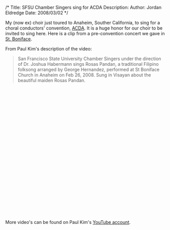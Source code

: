 /*
Title: SFSU Chamber Singers sing for ACDA
Description:
Author: Jordan Eldredge
Date: 2008/03/02
*/

My (now ex) choir just toured to Anaheim, Souther California, to sing for a choral conductors' convention, <a href="http://www.acdaonline.org/">ACDA</a>. It is a huge honor for our choir to be invited to sing here. Here is a clip from a pre-convention concert we gave in <a href="http://www.rc.net/orange/stboniface/">St. Boniface</a>.

From Paul Kim's description of the video:
<blockquote>San Francisco State University Chamber Singers under the direction of Dr. Joshua Habermann sings Rosas Pandan, a traditional Filipino folksong arranged by George Hernandez, performed at St Boniface Church in Anaheim on Feb 26, 2008. Sung in Visayan about the beautiful maiden Rosas Pandan.</blockquote>
<object width="500" height="400"><param name="movie" value="http://www.youtube.com/v/dO--mXsEyS0&hl=en&fs=1&rel=0"></param><param name="allowFullScreen" value="true"></param><param name="allowscriptaccess" value="always"></param><embed src="http://www.youtube.com/v/dO--mXsEyS0&hl=en&fs=1&rel=0" type="application/x-shockwave-flash" allowscriptaccess="always" allowfullscreen="true" width="500" height="400"></embed></object>

More video's can be found on Paul Kim's <a href="http://www.youtube.com/user/VideoBuck">YouTube account</a>.